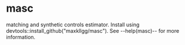 # masc
 matching and synthetic controls estimator. Install using devtools::install_github("maxkllgg/masc"). See --help(masc)-- for more information.
